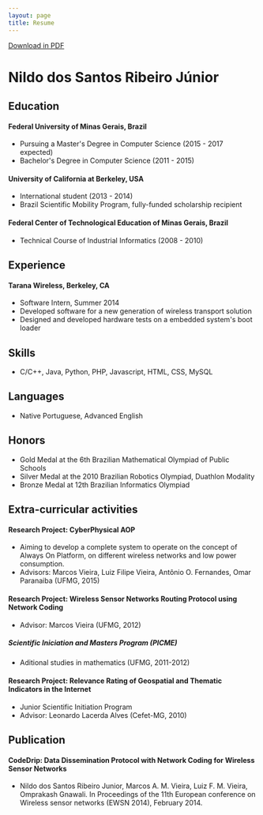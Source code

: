 ```yaml
---
layout: page
title: Resume
---
```


[Download in PDF](/files/resume-nildo.pdf)

# Nildo dos Santos Ribeiro Júnior

## Education

#### Federal University of Minas Gerais, Brazil

- Pursuing a Master's Degree in Computer Science (2015 - 2017 expected)
- Bachelor's Degree in Computer Science (2011 - 2015)

#### University of California at Berkeley, USA

- International student (2013 - 2014)
- Brazil Scientific Mobility Program, fully-funded scholarship recipient

#### Federal Center of Technological Education of Minas Gerais, Brazil

- Technical Course of Industrial Informatics (2008 - 2010)

## Experience

#### Tarana Wireless, Berkeley, CA

- Software Intern, Summer 2014
 - Developed software for a new generation of wireless transport solution
 - Designed and developed hardware tests on a embedded system's boot loader

## Skills

- C/C++, Java, Python, PHP, Javascript, HTML, CSS, MySQL

## Languages

- Native Portuguese, Advanced English

## Honors

- Gold Medal at the 6th Brazilian Mathematical Olympiad of Public Schools
- Silver Medal at the 2010 Brazilian Robotics Olympiad, Duathlon Modality
- Bronze Medal at 12th Brazilian Informatics Olympiad

## Extra-curricular activities

#### Research Project: CyberPhysical AOP
- Aiming to develop a complete system to operate on the concept of Always On Platform, on different wireless networks and low power consumption.
- Advisors: Marcos Vieira, Luiz Filipe Vieira, Antônio O. Fernandes, Omar Paranaiba (UFMG, 2015)

#### Research Project: Wireless Sensor Networks Routing Protocol using Network Coding
- Advisor: Marcos Vieira (UFMG, 2012)

##### Scientific Iniciation and Masters Program (PICME)
- Aditional studies in mathematics (UFMG, 2011-2012)

#### Research Project: Relevance Rating of Geospatial and Thematic Indicators in the Internet
- Junior Scientific Initiation Program
- Advisor: Leonardo Lacerda Alves (Cefet-MG, 2010)

## Publication

#### CodeDrip: Data Dissemination Protocol with Network Coding for Wireless Sensor Networks
- Nildo dos Santos Ribeiro Junior, Marcos A. M. Vieira, Luiz F. M. Vieira, Omprakash Gnawali.
In Proceedings of the 11th European conference on Wireless sensor networks (EWSN 2014), February 2014.
